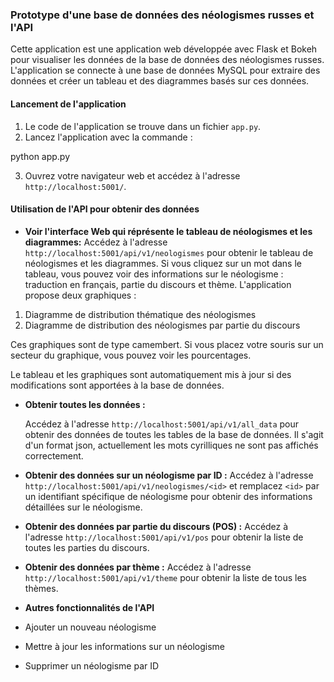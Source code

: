 
### Prototype d'une base de données des néologismes russes et l'API

Cette application est une application web développée avec Flask et Bokeh pour visualiser les données de la base de données des néologismes russes. L'application se connecte à une base de données MySQL pour extraire des données et créer un tableau et des diagrammes basés sur ces données.



#### Lancement de l'application
1. Le code de l'application se trouve dans un fichier `app.py`.
2. Lancez l'application avec la commande :

python app.py


3. Ouvrez votre navigateur web et accédez à l'adresse `http://localhost:5001/`.

#### Utilisation de l'API pour obtenir des données

- **Voir l'interface Web qui réprésente le tableau de néologismes et les diagrammes:**
  Accédez à l'adresse `http://localhost:5001/api/v1/neologismes` pour obtenir le tableau de néologismes et les diagrammes. 
  Si vous cliquez sur un mot dans le tableau, vous pouvez voir des informations sur le néologisme : traduction en français, partie du discours et thème.
  L'application propose deux graphiques :
1. Diagramme de distribution thématique des néologismes
2. Diagramme de distribution des néologismes par partie du discours

Ces graphiques sont de type camembert. Si vous placez votre souris sur un secteur du graphique, vous pouvez voir les pourcentages.

Le tableau et les graphiques sont automatiquement mis à jour si des modifications sont apportées à la base de données. 

- **Obtenir toutes les données :**

  Accédez à l'adresse `http://localhost:5001/api/v1/all_data` pour obtenir des données de toutes les tables de la base de données.
  Il s'agit d'un format json, actuellement les mots cyrilliques ne sont pas affichés correctement.



- **Obtenir des données sur un néologisme par ID :**
  Accédez à l'adresse `http://localhost:5001/api/v1/neologismes/<id>` et remplacez `<id>` par un identifiant spécifique de néologisme pour obtenir des informations détaillées sur le néologisme.

- **Obtenir des données par partie du discours (POS) :**
  Accédez à l'adresse `http://localhost:5001/api/v1/pos` pour obtenir la liste de toutes les parties du discours.

- **Obtenir des données par thème :**
  Accédez à l'adresse `http://localhost:5001/api/v1/theme` pour obtenir la liste de tous les thèmes.


- **Autres fonctionnalités de l'API**
- Ajouter un nouveau néologisme

- Mettre à jour les informations sur un néologisme
 
- Supprimer un néologisme par ID
 
